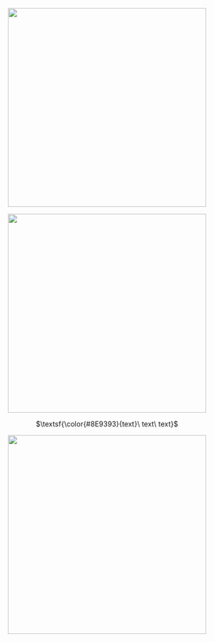 <p align="center"> <img src="https://i.postimg.cc/ht00RnfR/Untitled-design-9-removebg-preview.png" width="400"/>
<p align="center"> <img src="https://i.postimg.cc/cCfC3snD/dani.gif" width="400"/>
<p align="center"> $\textsf{\color{#8E9393}{text}\ text\ text}$
<p align="center"> <img src="https://i.postimg.cc/ht00RnfR/Untitled-design-9-removebg-preview.png" width="400"/>
